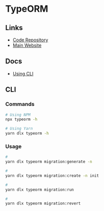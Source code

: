 # TypeORM

## Links

- [Code Repository](https://github.com/typeorm/typeorm)
- [Main Website](https://typeorm.io/)

## Docs

- [Using CLI](https://orkhan.gitbook.io/typeorm/docs/using-cli)

## CLI

### Commands

```sh
# Using NPM
npx typeorm -h

# Using Yarn
yarn dlx typeorm -h
```

### Usage

```sh
#
yarn dlx typeorm migration:generate -n

#
yarn dlx typeorm migration:create -n init

#
yarn dlx typeorm migration:run

#
yarn dlx typeorm migration:revert
```
